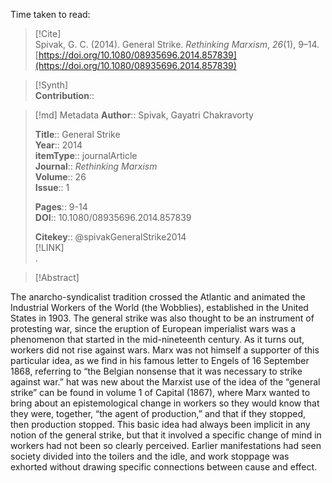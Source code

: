 Time taken to read: 
> [!Cite]  
> Spivak, G. C. (2014). General Strike. _Rethinking Marxism_, _26_(1), 9–14. [https://doi.org/10.1080/08935696.2014.857839](https://doi.org/10.1080/08935696.2014.857839)

> [!Synth]  
>**Contribution**::

>[!md]  Metadata
> **Author**:: Spivak, Gayatri Chakravorty</br>  
>    
> **Title**:: General Strike    
> **Year**:: 2014     
>**itemType**:: journalArticle    
>**Journal**:: *Rethinking Marxism*    
>**Volume**:: 26    
>**Issue**:: 1     
>    
>    
>     
> **Pages**:: 9-14    
>**DOI**:: 10.1080/08935696.2014.857839    
>
> 
>    
> **Citekey**:: @spivakGeneralStrike2014    
> [!LINK]   
>.

> [!Abstract]  
>>  



The anarcho-syndicalist tradition crossed the Atlantic and animated the Industrial Workers of the World (the Wobblies), established in the United States in 1903. 
The general strike was also thought to be an instrument of protesting war, since the eruption of European imperialist wars was a phenomenon that started in the mid-nineteenth century. As it turns out, workers did not rise against wars. Marx was not himself a supporter of this particular idea, as we find in his famous letter to Engels of 16 September 1868, referring to “the Belgian nonsense that it was necessary to strike against war.” 
hat was new about the Marxist use of the idea of the “general strike” can be found in volume 1 of Capital (1867), where Marx wanted to bring about an epistemological change in workers so they would know that they were, together, “the agent of production,” and that if they stopped, then production stopped. This basic idea had always been implicit in any notion of the general strike, but that it involved a specific change of mind in workers had not been so clearly perceived. Earlier manifestations had seen society divided into the toilers and the idle, and work stoppage was exhorted without drawing specific connections between cause and effect. 